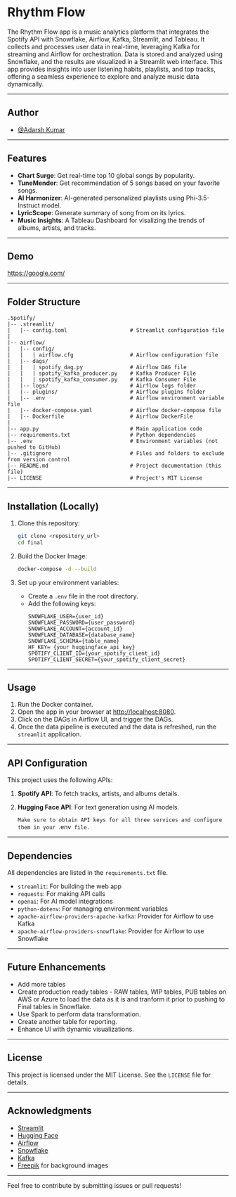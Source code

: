 # Rhythm Flow

The Rhythm Flow app is a music analytics platform that integrates the Spotify API with Snowflake, Airflow, Kafka, Streamlit, and Tableau. It collects and processes user data in real-time, leveraging Kafka for streaming and Airflow for orchestration. Data is stored and analyzed using Snowflake, and the results are visualized in a Streamlit web interface. This app provides insights into user listening habits, playlists, and top tracks, offering a seamless experience to explore and analyze music data dynamically.

---

## Author
- [@Adarsh Kumar](https://github.com/adarsh-k-tiwari/)

---
## Features

- **Chart Surge**: Get real-time top 10 global songs by popularity.
- **TuneMender**: Get recommendation of 5 songs based on your favorite songs.
- **AI Harmonizer**: AI-generated personalized playlists using Phi-3.5-Instruct model.
- **LyricScope**: Generate summary of song from on its lyrics.
- **Music Insights**: A Tableau Dashboard for visalizing the trends of albums, artists, and tracks.

---

## Demo
https://google.com/

---
## Folder Structure

```
.Spotify/
|-- .streamlit/
|   |-- config.toml                    # Streamlit configuration file
|
|-- airflow/
|   |-- config/
|   |   | airflow.cfg                  # Airflow configuration file
|   |-- dags/
|   |   | spotify_dag.py               # Airflow DAG file
|   |   | spotify_kafka_producer.py    # Kafka Producer File
|   |   | spotify_kafka_consumer.py    # Kafka Consumer File
|   |-- logs/                          # Airflow logs folder
|   |-- plugins/                       # Airflow plugins folder
|   |-- .env                           # Airflow environment variable file
|   |-- docker-compose.yaml            # Airflow docker-compose file
|   |-- Dockerfile                     # Airflow DockerFile
|
|-- app.py                             # Main application code
|-- requirements.txt                   # Python dependencies
|-- .env                               # Environment variables (not pushed to GitHub)
|-- .gitignore                         # Files and folders to exclude from version control
|-- README.md                          # Project documentation (this file)
|-- LICENSE                            # Project's MIT License
```

---

## Installation (Locally)

1. Clone this repository:
   ```bash
   git clone <repository_url>
   cd final
   ```

2. Build the Docker Image:
   ```bash
   docker-compose -d --build
   ```

3. Set up your environment variables:
   - Create a `.env` file in the root directory.
   - Add the following keys:
     ```
     SNOWFLAKE_USER={user_id}
     SNOWFLAKE_PASSWORD={user_password}
     SNOWFLAKE_ACCOUNT={account_id}
     SNOWFLAKE_DATABASE={database_name}
     SNOWFLAKE_SCHEMA={table_name} 
     HF_KEY= {your_huggingface_api_key}
     SPOTIFY_CLIENT_ID={your_spotify_client_id}
     SPOTIFY_CLIENT_SECRET={your_spotify_client_secret}
     ```
---

## Usage
1. Run the Docker container.
2. Open the app in your browser at [http://localhost:8080](http://localhost:8080).
3. Click on the DAGs in Airflow UI, and trigger the DAGs.
4. Once the data pipeline is executed and the data is refreshed, run the `streamlit` application.
---

## API Configuration

This project uses the following APIs:

1. **Spotify API**: To fetch tracks, artists, and albums details.
2. **Hugging Face API**: For text generation using AI models.

   `Make sure to obtain API keys for all three services and configure them in your `.env` file.`

---

## Dependencies

All dependencies are listed in the `requirements.txt` file.
- `streamlit`: For building the web app
- `requests`: For making API calls
- `openai`: For AI model integrations
- `python-dotenv`: For managing environment variables
- `apache-airflow-providers-apache-kafka`: Provider for Airflow to use Kafka
- `apache-airflow-providers-snowflake`: Provider for Airflow to use Snowflake
---

## Future Enhancements

- Add more tables
- Create production ready tables - RAW tables, WIP tables, PUB tables on AWS or Azure to load the data as it is and tranform it prior to pushing to Final tables in Snowflake.
- Use Spark to perform data transformation.
- Create another table for reporting.
- Enhance UI with dynamic visualizations.

---

## License

This project is licensed under the MIT License. See the `LICENSE` file for details.

---

## Acknowledgments

- [Streamlit](https://streamlit.io/)
- [Hugging Face](https://huggingface.co/)
- [Airflow](https://airflow.apache.org/)
- [Snowflake](https://www.snowflake.com/en/)
- [Kafka](https://kafka.apache.org/)
- [Freepik](https://www.freepik.com/) for background images


---
Feel free to contribute by submitting issues or pull requests!